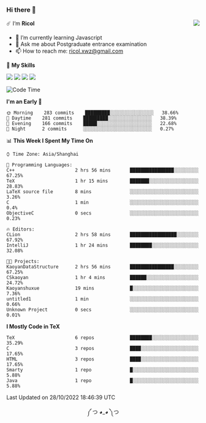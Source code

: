 ### Hi there 👋

<a href="#">
  <img align="right" src="https://github-readme-stats.vercel.app/api?username=Ricolxwz&count_private=true&show_icons=true&theme=prussian" />
</a>

☄️ I‘m **Ricol**

- 🌱 I’m currently learning Javascript
- 💬 Ask me about Postgraduate entrance examination
- 📫 How to reach me: ricol.xwz@gmail.com

🌟 **My Skills**

![](https://img.shields.io/badge/-Git-000000?style=flat-square&logo=git&logoColor=fff)
![](https://img.shields.io/badge/-C-3e74a2?style=flat-square&logo=C&logoColor=fff)
![](https://img.shields.io/badge/-Python-4fc08d?style=flat-square&logo=python&logoColor=fff)
![](https://img.shields.io/badge/-java-ffa500?style=flat-square&logo=java&logoColor=fff)

<!--START_SECTION:waka-->
![Code Time](http://img.shields.io/badge/Code%20Time-373%20hrs%2029%20mins-blue)

**I'm an Early 🐤** 

```text
🌞 Morning    283 commits    █████████░░░░░░░░░░░░░░░░   38.66% 
🌆 Daytime    281 commits    █████████░░░░░░░░░░░░░░░░   38.39% 
🌃 Evening    166 commits    █████░░░░░░░░░░░░░░░░░░░░   22.68% 
🌙 Night      2 commits      ░░░░░░░░░░░░░░░░░░░░░░░░░   0.27%

```


📊 **This Week I Spent My Time On** 

```text
⌚︎ Time Zone: Asia/Shanghai

💬 Programming Languages: 
C++                      2 hrs 56 mins       ████████████████░░░░░░░░░   67.25% 
TeX                      1 hr 15 mins        ███████░░░░░░░░░░░░░░░░░░   28.83% 
LaTeX source file        8 mins              ░░░░░░░░░░░░░░░░░░░░░░░░░   3.26% 
C                        1 min               ░░░░░░░░░░░░░░░░░░░░░░░░░   0.4% 
ObjectiveC               0 secs              ░░░░░░░░░░░░░░░░░░░░░░░░░   0.23%

🔥 Editors: 
CLion                    2 hrs 58 mins       █████████████████░░░░░░░░   67.92% 
IntelliJ                 1 hr 24 mins        ████████░░░░░░░░░░░░░░░░░   32.08%

🐱‍💻 Projects: 
KaoyanDataStructure      2 hrs 56 mins       ████████████████░░░░░░░░░   67.25% 
CSkaoyan                 1 hr 4 mins         ██████░░░░░░░░░░░░░░░░░░░   24.72% 
Kaoyanshuxue             19 mins             █░░░░░░░░░░░░░░░░░░░░░░░░   7.36% 
untitled1                1 min               ░░░░░░░░░░░░░░░░░░░░░░░░░   0.66% 
Unknown Project          0 secs              ░░░░░░░░░░░░░░░░░░░░░░░░░   0.01%

```

**I Mostly Code in TeX** 

```text
TeX                      6 repos             ████████░░░░░░░░░░░░░░░░░   35.29% 
C                        3 repos             ████░░░░░░░░░░░░░░░░░░░░░   17.65% 
HTML                     3 repos             ████░░░░░░░░░░░░░░░░░░░░░   17.65% 
Smarty                   1 repo              █░░░░░░░░░░░░░░░░░░░░░░░░   5.88% 
Java                     1 repo              █░░░░░░░░░░░░░░░░░░░░░░░░   5.88%

```



 Last Updated on 28/10/2022 18:46:39 UTC
<!--END_SECTION:waka-->

<div align="center">
༼ つ ◕_◕ ༽つ
</div>
